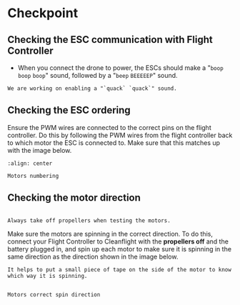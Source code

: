 # Checkpoint

## Checking the ESC communication with Flight Controller

- When you connect the drone to power, the ESCs should make a "`boop` `boop` `boop`" sound, followed by a "`beep` `BEEEEEP`" sound.

```{admonition} Joke
We are working on enabling a "`quack` `quack`" sound.
```

## Checking the ESC ordering

Ensure the PWM wires are connected to the correct pins on the flight controller. Do this by following the PWM wires from the flight controller back to which motor the ESC is connected to. Make sure that this matches up with the image below.


```{figure} ../_images/fc-cleanflight/motors_numbering.png
:align: center

Motors numbering
``` 
## Checking the motor direction

```{danger}

Always take off propellers when testing the motors.

```

Make sure the motors are spinning in the correct direction. To do this, connect your Flight Controller to Cleanflight with the **propellers off** and the battery plugged in, and spin up each motor to make sure it is spinning in the same direction as the direction shown in the image below.

```{tip}
It helps to put a small piece of tape on the side of the motor to know which way it is spinning.
```

```{figure} ../_images/fc-cleanflight/motors_spin_direction.png

Motors correct spin direction
```